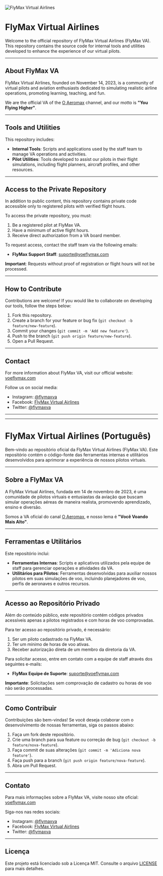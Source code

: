 
![FlyMax Virtual Airlines](https://voeflymax.com/wp-content/uploads/2024/08/Logo-FlyMax-Grande-2048x546.png)

# FlyMax Virtual Airlines

Welcome to the official repository of FlyMax Virtual Airlines (FlyMax VA). This repository contains the source code for internal tools and utilities developed to enhance the experience of our virtual pilots.

---

## About FlyMax VA

FlyMax Virtual Airlines, founded on November 14, 2023, is a community of virtual pilots and aviation enthusiasts dedicated to simulating realistic airline operations, promoting learning, teaching, and fun.

We are the official VA of the [O Aeromax](https://www.youtube.com/@oaeromax) channel, and our motto is **"You Flying Higher"**.

---

## Tools and Utilities

This repository includes:

- **Internal Tools**: Scripts and applications used by the staff team to manage VA operations and activities.
- **Pilot Utilities**: Tools developed to assist our pilots in their flight simulations, including flight planners, aircraft profiles, and other resources.

---

## Access to the Private Repository

In addition to public content, this repository contains private code accessible only to registered pilots with verified flight hours.

To access the private repository, you must:

1. Be a registered pilot at FlyMax VA.
2. Have a minimum of active flight hours.
3. Receive direct authorization from a VA board member.

To request access, contact the staff team via the following emails:


- **FlyMax Support Staff**: [suporte@voeflymax.com](mailto:suporte@voeflymax.com)


**Important**: Requests without proof of registration or flight hours will not be processed.

---

## How to Contribute

Contributions are welcome! If you would like to collaborate on developing our tools, follow the steps below:

1. Fork this repository.
2. Create a branch for your feature or bug fix (`git checkout -b feature/new-feature`).
3. Commit your changes (`git commit -m 'Add new feature'`).
4. Push to the branch (`git push origin feature/new-feature`).
5. Open a Pull Request.

---

## Contact

For more information about FlyMax VA, visit our official website: [voeflymax.com](https://voeflymax.com/)

Follow us on social media:

- Instagram: [@flymaxva](https://www.instagram.com/flymaxva/)
- Facebook: [FlyMax Virtual Airlines](https://www.facebook.com/flymaxva)
- Twitter: [@flymaxva](https://www.twitter.com/flymaxva)


---



---

# FlyMax Virtual Airlines (Português)

Bem-vindo ao repositório oficial da FlyMax Virtual Airlines (FlyMax VA). Este repositório contém o código-fonte das ferramentas internas e utilitários desenvolvidos para aprimorar a experiência de nossos pilotos virtuais.

---

## Sobre a FlyMax VA

A FlyMax Virtual Airlines, fundada em 14 de novembro de 2023, é uma comunidade de pilotos virtuais e entusiastas da aviação que buscam simular operações aéreas de maneira realista, promovendo aprendizado, ensino e diversão.

Somos a VA oficial do canal [O Aeromax](https://www.youtube.com/@oaeromax), e nosso lema é **"Você Voando Mais Alto"**.

---

## Ferramentas e Utilitários

Este repositório inclui:

- **Ferramentas Internas**: Scripts e aplicativos utilizados pela equipe de staff para gerenciar operações e atividades da VA.
- **Utilitários para Pilotos**: Ferramentas desenvolvidas para auxiliar nossos pilotos em suas simulações de voo, incluindo planejadores de voo, perfis de aeronaves e outros recursos.

---

## Acesso ao Repositório Privado

Além do conteúdo público, este repositório contém códigos privados acessíveis apenas a pilotos registrados e com horas de voo comprovadas.

Para ter acesso ao repositório privado, é necessário:

1. Ser um piloto cadastrado na FlyMax VA.
2. Ter um mínimo de horas de voo ativas.
3. Receber autorização direta de um membro da diretoria da VA.

Para solicitar acesso, entre em contato com a equipe de staff através dos seguintes e-mails:

- **FlyMax Equipe de Suporte**: [suporte@voeflymax.com](mailto:suporte@voeflymax.com)

**Importante**: Solicitações sem comprovação de cadastro ou horas de voo não serão processadas.

---

## Como Contribuir

Contribuições são bem-vindas! Se você deseja colaborar com o desenvolvimento de nossas ferramentas, siga os passos abaixo:

1. Faça um fork deste repositório.
2. Crie uma branch para sua feature ou correção de bug (`git checkout -b feature/nova-feature`).
3. Faça commit de suas alterações (`git commit -m 'Adiciona nova feature'`).
4. Faça push para a branch (`git push origin feature/nova-feature`).
5. Abra um Pull Request.

---

## Contato

Para mais informações sobre a FlyMax VA, visite nosso site oficial: [voeflymax.com](https://voeflymax.com/)

Siga-nos nas redes sociais:

- Instagram: [@flymaxva](https://www.instagram.com/flymaxva/)
- Facebook: [FlyMax Virtual Airlines](https://www.facebook.com/flymaxva)
- Twitter: [@flymaxva](https://www.twitter.com/flymaxva)

---

## Licença

Este projeto está licenciado sob a Licença MIT. Consulte o arquivo [LICENSE](LICENSE) para mais detalhes.

